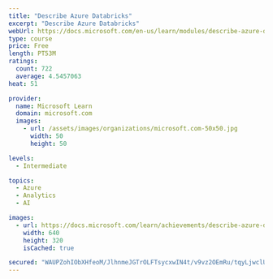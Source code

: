 ```yaml
---
title: "Describe Azure Databricks"
excerpt: "Describe Azure Databricks"
webUrl: https://docs.microsoft.com/en-us/learn/modules/describe-azure-databricks/
type: course
price: Free
length: PT53M
ratings:
  count: 722
  average: 4.5457063
heat: 51

provider:
  name: Microsoft Learn
  domain: microsoft.com
  images:
    - url: /assets/images/organizations/microsoft.com-50x50.jpg
      width: 50
      height: 50

levels:
  - Intermediate

topics:
  - Azure
  - Analytics
  - AI

images:
  - url: https://docs.microsoft.com/learn/achievements/describe-azure-databricks-social.png
    width: 640
    height: 320
    isCached: true

secured: "WAUPZohIObXHfeoM/JlhnmeJGTrOLFTsycxwIN4t/v9vz2OEmRu/tqyLjwclUelSIsNPQmUwsE1HC4cdsibeKGLB1teVTv6/tt9/HoR8bgLZO3yClWJySmCCbHA1io5F5tWy39X3cyBKiv7UUeTQKbRJt09W6BAFNsucP7EknjkgulnrLCCbMVVkvm/Lkqc/ytBrWfZrG+ksZ64xY9sMjmba8DpOQl0mjHKufIaVOzub4NkHwdt2Y40aaP7NZPxRP4nYyDZZP5Umomi5hXLV3glitAxQFiP4ntn6RStWi5sgZQ+yzB90fri+YydaE6fCgi223zuv+lcn8DkYYyZiK0a16cKHULIQQeBXSGWX1aK5H7ix8MTUZ9RygDAmm9x2F2Bx3E8QYZzO5JIQL6awAiTwd0FDs7x/Hsdv4r5cI0k=;RGWJjpqRyV74K9xIYay68w=="
---
```


